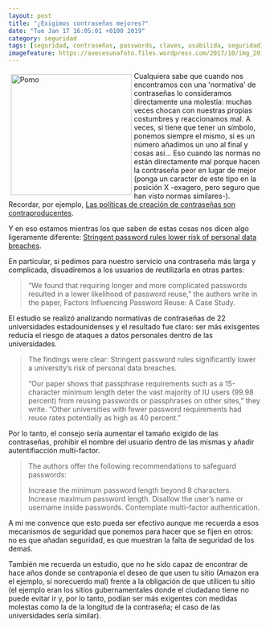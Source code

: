 ```yaml
--- 
layout: post
title: "¿Exigimos contraseñas mejores?"
date: "Tue Jan 17 16:05:01 +0100 2019"
category: seguridad
tags: [seguridad, contraseñas, passwords, claves, usabilida, seguridad]
imagefeature: https://avecesunafoto.files.wordpress.com/2017/10/img_20170730_102018.jpg
---
```



<a href="https://avecesunafoto.wordpress.com/2017/10/03/pomo/" title="Pomo"><img src="https://avecesunafoto.files.wordpress.com/2017/10/img_20170730_102018.jpg" width="240"  alt="Pomo" style="float:left; margin:5px"></a>
Cualquiera sabe que cuando nos encontramos con una 'normativa' de contraseñas lo consideramos directamente una molestia: muchas veces chocan con nuestras propias costumbres y reaccionamos mal. A veces, si tiene que tener un símbolo, ponemos siempre el mismo, si es un número añadimos un uno al final y cosas así...
Eso cuando las normas no están directamente mal porque hacen la contraseña peor en lugar de mejor (ponga un caracter de este tipo en la posición X -exagero, pero seguro que han visto normas similares-).
Recordar, por ejemplo, [Las políticas de creación de contraseñas son contraproducentes](http://fernand0.blogalia.com/historias/72025).

Y en eso estamos mientras los que saben de estas cosas nos dicen algo ligeramente diferente: [Stringent password rules lower risk of personal data breaches](https://www.helpnetsecurity.com/2018/10/15/stringent-password-rules/). 

En particular, si pedimos para nuestro servicio una contraseña más larga y complicada, disuadiremos a los usuarios de reutilizarla en otras partes:

> “We found that requiring longer and more complicated passwords resulted in a lower likelihood of password reuse,” the authors write in the paper, Factors Influencing Password Reuse: A Case Study.

El estudio se realizó analizando normativas de contraseñas de 22 universidades estadounidenses y el resultado fue claro: ser más exisgentes reducía el riesgo de ataques a datos personales dentro de las universidades.

> The findings were clear: Stringent password rules significantly lower a university’s risk of personal data breaches.
>
> “Our paper shows that passphrase requirements such as a 15-character minimum length deter the vast majority of IU users (99.98 percent) from reusing passwords or passphrases on other sites,” they write. “Other universities with fewer password requirements had reuse rates potentially as high as 40 percent.” 

Por lo tanto, el consejo sería aumentar el tamaño exigido de las contraseñas, prohibir el nombre del usuario dentro de las mismas y añadir autentifiacción multi-factor.

> The authors offer the following recommendations to safeguard passwords:
>
> Increase the minimum password length beyond 8 characters.
> Increase maximum password length.
> Disallow the user’s name or username inside passwords.
> Contemplate multi-factor authentication.

A mi me convence que esto pueda ser efectivo aunque me recuerda a esos mecanismos de seguridad que ponemos para hacer que se fijen en otros: no es que añadan seguridad, es que muestran la falta de seguridad de los demaś.

También me recuerda un estudio, que no he sido capaz de encontrar de hace años donde se contraponía el deseo de que usen tu sitio (Amazon era el ejemplo, si norecuerdo mal) frente a la obligación de que utilicen tu sitio (el ejemplo eran los sitios gubernamentales donde el ciudadano tiene no puede evitar ir y, por lo tanto, podían ser más exigentes con medidas molestas como la de la longitud de la contraseña; el caso de las universidades sería similar).
